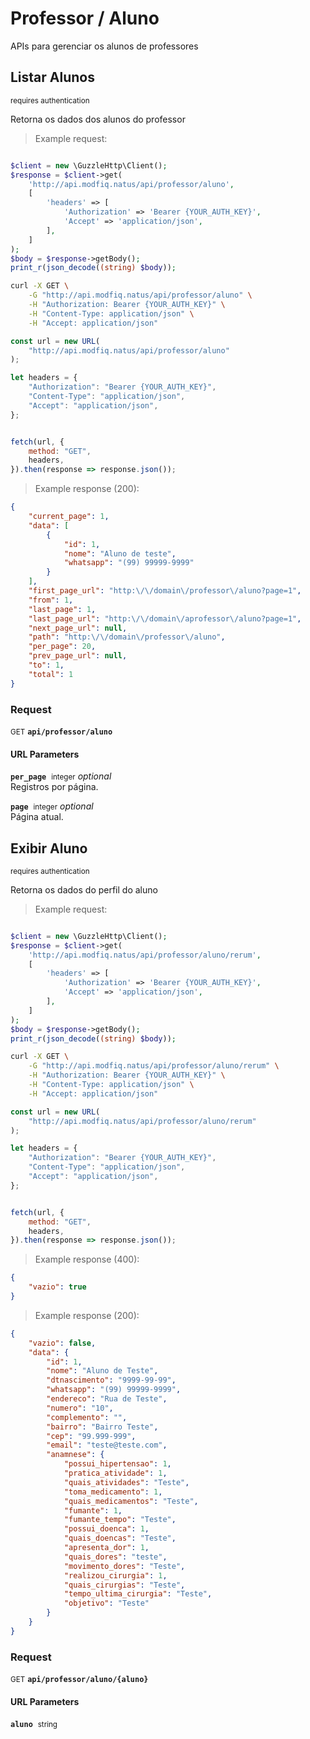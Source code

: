 # Professor / Aluno

APIs para gerenciar os alunos de professores

## Listar Alunos

<small class="badge badge-darkred">requires authentication</small>

Retorna os dados dos alunos do professor

> Example request:

```php

$client = new \GuzzleHttp\Client();
$response = $client->get(
    'http://api.modfiq.natus/api/professor/aluno',
    [
        'headers' => [
            'Authorization' => 'Bearer {YOUR_AUTH_KEY}',
            'Accept' => 'application/json',
        ],
    ]
);
$body = $response->getBody();
print_r(json_decode((string) $body));
```

```bash
curl -X GET \
    -G "http://api.modfiq.natus/api/professor/aluno" \
    -H "Authorization: Bearer {YOUR_AUTH_KEY}" \
    -H "Content-Type: application/json" \
    -H "Accept: application/json"
```

```javascript
const url = new URL(
    "http://api.modfiq.natus/api/professor/aluno"
);

let headers = {
    "Authorization": "Bearer {YOUR_AUTH_KEY}",
    "Content-Type": "application/json",
    "Accept": "application/json",
};


fetch(url, {
    method: "GET",
    headers,
}).then(response => response.json());
```


> Example response (200):

```json
{
    "current_page": 1,
    "data": [
        {
            "id": 1,
            "nome": "Aluno de teste",
            "whatsapp": "(99) 99999-9999"
        }
    ],
    "first_page_url": "http:\/\/domain\/professor\/aluno?page=1",
    "from": 1,
    "last_page": 1,
    "last_page_url": "http:\/\/domain\/aprofessor\/aluno?page=1",
    "next_page_url": null,
    "path": "http:\/\/domain\/professor\/aluno",
    "per_page": 20,
    "prev_page_url": null,
    "to": 1,
    "total": 1
}
```
<div id="execution-results-GETapi-professor-aluno" hidden>
    <blockquote>Received response<span id="execution-response-status-GETapi-professor-aluno"></span>:</blockquote>
    <pre class="json"><code id="execution-response-content-GETapi-professor-aluno"></code></pre>
</div>
<div id="execution-error-GETapi-professor-aluno" hidden>
    <blockquote>Request failed with error:</blockquote>
    <pre><code id="execution-error-message-GETapi-professor-aluno"></code></pre>
</div>
<form id="form-GETapi-professor-aluno" data-method="GET" data-path="api/professor/aluno" data-authed="1" data-hasfiles="0" data-headers='{"Authorization":"Bearer {YOUR_AUTH_KEY}","Content-Type":"application\/json","Accept":"application\/json"}' onsubmit="event.preventDefault(); executeTryOut('GETapi-professor-aluno', this);">
<h3>
    Request&nbsp;&nbsp;&nbsp;
    </h3>
<p>
<small class="badge badge-green">GET</small>
 <b><code>api/professor/aluno</code></b>
</p>
<p>
<label id="auth-GETapi-professor-aluno" hidden>Authorization header: <b><code>Bearer </code></b><input type="text" name="Authorization" data-prefix="Bearer " data-endpoint="GETapi-professor-aluno" data-component="header"></label>
</p>
<h4 class="fancy-heading-panel"><b>URL Parameters</b></h4>
<p>
<b><code>per_page</code></b>&nbsp;&nbsp;<small>integer</small>     <i>optional</i> &nbsp;
<input type="number" name="per_page" data-endpoint="GETapi-professor-aluno" data-component="url"  hidden>
<br>
Registros por página.</p>
<p>
<b><code>page</code></b>&nbsp;&nbsp;<small>integer</small>     <i>optional</i> &nbsp;
<input type="number" name="page" data-endpoint="GETapi-professor-aluno" data-component="url"  hidden>
<br>
Página atual.</p>
</form>


## Exibir Aluno

<small class="badge badge-darkred">requires authentication</small>

Retorna os dados do perfil do aluno

> Example request:

```php

$client = new \GuzzleHttp\Client();
$response = $client->get(
    'http://api.modfiq.natus/api/professor/aluno/rerum',
    [
        'headers' => [
            'Authorization' => 'Bearer {YOUR_AUTH_KEY}',
            'Accept' => 'application/json',
        ],
    ]
);
$body = $response->getBody();
print_r(json_decode((string) $body));
```

```bash
curl -X GET \
    -G "http://api.modfiq.natus/api/professor/aluno/rerum" \
    -H "Authorization: Bearer {YOUR_AUTH_KEY}" \
    -H "Content-Type: application/json" \
    -H "Accept: application/json"
```

```javascript
const url = new URL(
    "http://api.modfiq.natus/api/professor/aluno/rerum"
);

let headers = {
    "Authorization": "Bearer {YOUR_AUTH_KEY}",
    "Content-Type": "application/json",
    "Accept": "application/json",
};


fetch(url, {
    method: "GET",
    headers,
}).then(response => response.json());
```


> Example response (400):

```json
{
    "vazio": true
}
```
> Example response (200):

```json
{
    "vazio": false,
    "data": {
        "id": 1,
        "nome": "Aluno de Teste",
        "dtnascimento": "9999-99-99",
        "whatsapp": "(99) 99999-9999",
        "endereco": "Rua de Teste",
        "numero": "10",
        "complemento": "",
        "bairro": "Bairro Teste",
        "cep": "99.999-999",
        "email": "teste@teste.com",
        "anamnese": {
            "possui_hipertensao": 1,
            "pratica_atividade": 1,
            "quais_atividades": "Teste",
            "toma_medicamento": 1,
            "quais_medicamentos": "Teste",
            "fumante": 1,
            "fumante_tempo": "Teste",
            "possui_doenca": 1,
            "quais_doencas": "Teste",
            "apresenta_dor": 1,
            "quais_dores": "teste",
            "movimento_dores": "Teste",
            "realizou_cirurgia": 1,
            "quais_cirurgias": "Teste",
            "tempo_ultima_cirurgia": "Teste",
            "objetivo": "Teste"
        }
    }
}
```
<div id="execution-results-GETapi-professor-aluno--aluno-" hidden>
    <blockquote>Received response<span id="execution-response-status-GETapi-professor-aluno--aluno-"></span>:</blockquote>
    <pre class="json"><code id="execution-response-content-GETapi-professor-aluno--aluno-"></code></pre>
</div>
<div id="execution-error-GETapi-professor-aluno--aluno-" hidden>
    <blockquote>Request failed with error:</blockquote>
    <pre><code id="execution-error-message-GETapi-professor-aluno--aluno-"></code></pre>
</div>
<form id="form-GETapi-professor-aluno--aluno-" data-method="GET" data-path="api/professor/aluno/{aluno}" data-authed="1" data-hasfiles="0" data-headers='{"Authorization":"Bearer {YOUR_AUTH_KEY}","Content-Type":"application\/json","Accept":"application\/json"}' onsubmit="event.preventDefault(); executeTryOut('GETapi-professor-aluno--aluno-', this);">
<h3>
    Request&nbsp;&nbsp;&nbsp;
    </h3>
<p>
<small class="badge badge-green">GET</small>
 <b><code>api/professor/aluno/{aluno}</code></b>
</p>
<p>
<label id="auth-GETapi-professor-aluno--aluno-" hidden>Authorization header: <b><code>Bearer </code></b><input type="text" name="Authorization" data-prefix="Bearer " data-endpoint="GETapi-professor-aluno--aluno-" data-component="header"></label>
</p>
<h4 class="fancy-heading-panel"><b>URL Parameters</b></h4>
<p>
<b><code>aluno</code></b>&nbsp;&nbsp;<small>string</small>  &nbsp;
<input type="text" name="aluno" data-endpoint="GETapi-professor-aluno--aluno-" data-component="url" required  hidden>
<br>
</p>
</form>



